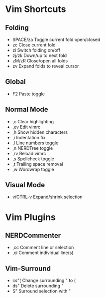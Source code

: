 # Vim Shortcuts

## Folding
- SPACE/za    Toggle current fold open/closed
- zc          Close current fold
- zi          Switch folding on/off
- zj/zk       Down/up to next fold
- zM/zR       Close/open all folds
- zv          Expand folds to reveal cursor

## Global
- F2          Paste toggle

## Normal Mode
- ,c          Clear highlighting
- ,ev         Edit vimrc
- ,h          Show hidden characters
- ,i          Indentation fix
- ,l          Line numbers toggle
- ,n          NERDTree toggle
- ,rv         Reload vimrc
- ,s          Spellcheck toggle
- ,t          Trailing space removal
- ,w          Wordwrap toggle

## Visual Mode
- v/CTRL-v    Expand/shrink selection

# Vim Plugins

## NERDCommenter
- ,cc         Comment line or selection
- ,ci         Comment individual line(s)

## Vim-Surround
- cs"(        Change surrounding " to (
- ds"         Delete surrounding "
- S"          Surround selection with "

